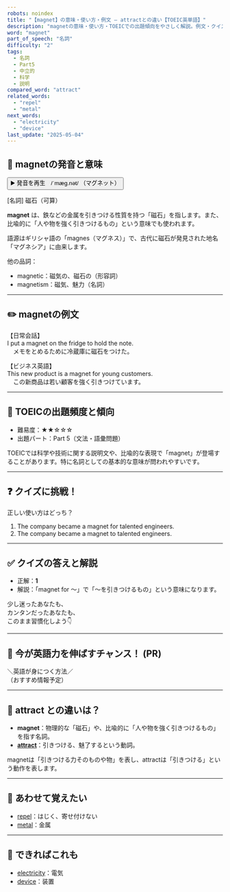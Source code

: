 ```yaml
---
robots: noindex
title: "【magnet】の意味・使い方・例文 ― attractとの違い【TOEIC英単語】"
description: "magnetの意味・使い方・TOEICでの出題傾向をやさしく解説。例文・クイズ付きでattractとの違いもわかりやすく学べます。"
word: "magnet"
part_of_speech: "名詞"
difficulty: "2"
tags:
  - 名詞
  - Part5
  - 中立的
  - 科学
  - 説明
compared_word: "attract"
related_words:
  - "repel"
  - "metal"
next_words:
  - "electricity"
  - "device"
last_update: "2025-05-04"
---
```


## 🔰 magnetの発音と意味

<button class="play-audio" onclick="playTTS('magnet')">
  <span class="play-audio-main">
    ▶️ 発音を再生　/ˈmæɡ.nət/
  </span>
  <span class="play-audio-sub">
    （マグネット）
  </span>
</button>

[名詞] 磁石（可算）

**magnet** は、鉄などの金属を引きつける性質を持つ「磁石」を指します。また、比喩的に「人や物を強く引きつけるもの」という意味でも使われます。

語源はギリシャ語の「magnes（マグネス）」で、古代に磁石が発見された地名「マグネシア」に由来します。

他の品詞：  
- magnetic：磁気の、磁石の（形容詞）
- magnetism：磁気、魅力（名詞）

---

## ✏️ magnetの例文

【日常会話】  
I put a magnet on the fridge to hold the note.  
　メモをとめるために冷蔵庫に磁石をつけた。

【ビジネス英語】  
This new product is a magnet for young customers.  
　この新商品は若い顧客を強く引きつけています。

---

## 🎯 TOEICの出題頻度と傾向

- 難易度：★★☆☆☆
- 出題パート：Part 5（文法・語彙問題）

TOEICでは科学や技術に関する説明文や、比喩的な表現で「magnet」が登場することがあります。特に名詞としての基本的な意味が問われやすいです。

---

## ❓ クイズに挑戦！

正しい使い方はどっち？

1. The company became a magnet for talented engineers.  
2. The company became a magnet to talented engineers.

---

## ✅ クイズの答えと解説

- 正解：**1**
- 解説：「magnet for ～」で「～を引きつけるもの」という意味になります。

少し迷ったあなたも、  
カンタンだったあなたも、  
このまま習慣化しよう👇️

---

## 🚀 今が英語力を伸ばすチャンス！ (PR)

<div class="info-center">
＼英語が身につく方法／<br>  
（おすすめ情報予定）
</div>

---

## 🤔  attract との違いは？

- **magnet**：物理的な「磁石」や、比喩的に「人や物を強く引きつけるもの」を指す名詞。
- **[attract](/attract)**：引きつける、魅了するという動詞。

magnetは「引きつける力そのものや物」を表し、attractは「引きつける」という動作を表します。

---

## 🧩 あわせて覚えたい

- [repel](/repel)：はじく、寄せ付けない
- [metal](/metal)：金属

---

## 📖 できればこれも

- [electricity](/electricity)：電気
- [device](/device)：装置

<!-- cvid: aid29_bid00 -->
